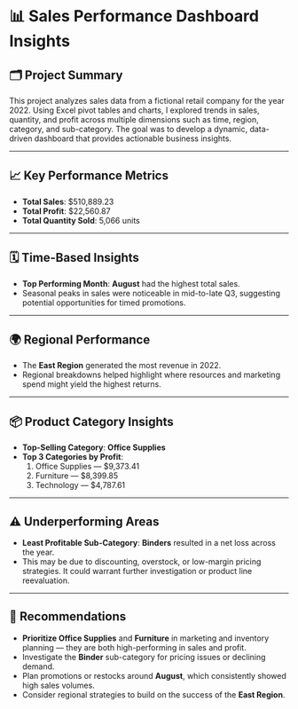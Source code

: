 # 📊 Sales Performance Dashboard Insights

## 🗂 Project Summary
This project analyzes sales data from a fictional retail company for the year 2022. Using Excel pivot tables and charts, I explored trends in sales, quantity, and profit across multiple dimensions such as time, region, category, and sub-category. The goal was to develop a dynamic, data-driven dashboard that provides actionable business insights.

---

## 📈 Key Performance Metrics
- **Total Sales**: $510,889.23  
- **Total Profit**: $22,560.87  
- **Total Quantity Sold**: 5,066 units

---

## 🗓 Time-Based Insights
- **Top Performing Month**: **August** had the highest total sales.
- Seasonal peaks in sales were noticeable in mid-to-late Q3, suggesting potential opportunities for timed promotions.

---

## 🌍 Regional Performance
- The **East Region** generated the most revenue in 2022.
- Regional breakdowns helped highlight where resources and marketing spend might yield the highest returns.

---

## 📦 Product Category Insights
- **Top-Selling Category**: **Office Supplies**
- **Top 3 Categories by Profit**:
  1. Office Supplies — $9,373.41  
  2. Furniture — $8,399.85  
  3. Technology — $4,787.61

---

## ⚠️ Underperforming Areas
- **Least Profitable Sub-Category**: **Binders** resulted in a net loss across the year.
- This may be due to discounting, overstock, or low-margin pricing strategies. It could warrant further investigation or product line reevaluation.

---

## 🎯 Recommendations
- **Prioritize Office Supplies** and **Furniture** in marketing and inventory planning — they are both high-performing in sales and profit.
- Investigate the **Binder** sub-category for pricing issues or declining demand.
- Plan promotions or restocks around **August**, which consistently showed high sales volumes.
- Consider regional strategies to build on the success of the **East Region**.

